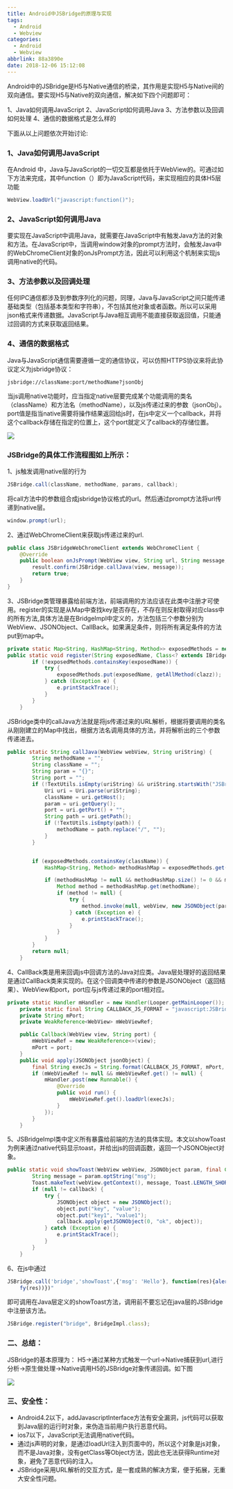 ```yaml
---
title: Android中JSBridge的原理与实现
tags:
  - Android
  - Webview
categories:
  - Android
  - Webview
abbrlink: 88a3890e
date: 2018-12-06 15:12:08
---
```


Android中的JSBridge是H5与Native通信的桥梁，其作用是实现H5与Native间的双向通信。要实现H5与Native的双向通信，解决如下四个问题即可：

 1、Java如何调用JavaScript
 2、JavaScript如何调用Java
 3、方法参数以及回调如何处理
 4、通信的数据格式是怎么样的

下面从以上问题依次开始讨论:

### 1、Java如何调用JavaScript

在Android 中，Java与JavaScript的一切交互都是依托于WebView的。可通过如下方法来完成，其中function（）即为JavaScript代码，来实现相应的具体H5层功能

```java
WebView.loadUrl("javascript:function()");
```

### 2、JavaScript如何调用Java

要实现在JavaScript中调用Java，就需要在JavaScript中有触发Java方法的对象和方法。在JavaScript中，当调用window对象的prompt方法时，会触发Java中的WebChromeClient对象的onJsPrompt方法，因此可以利用这个机制来实现js调用native的代码。

<!--more-->

### 3、方法参数以及回调处理

任何IPC通信都涉及到参数序列化的问题，同理，Java与JavaScript之间只能传递基础类型（包括基本类型和字符串），不包括其他对象或者函数。所以可以采用json格式来传递数据。JavaScript与Java相互调用不能直接获取返回值，只能通过回调的方式来获取返回结果。

### 4、通信的数据格式

Java与JavaScript通信需要遵循一定的通信协议，可以仿照HTTPS协议来将此协议定义为jsbridge协议：

```
jsbridge://className:port/methodName?jsonObj
```

当js调用native功能时，应当指定native层要完成某个功能调用的类名（className）和方法名（methodName），以及js传递过来的参数（jsonObj）。port值是指当native需要将操作结果返回给js时，在js中定义一个callback，并将这个callback存储在指定的位置上，这个port就定义了callback的存储位置。

![](https://ws2.sinaimg.cn/large/006tNbRwgy1fxx1qq1vwij30o30gxgn5.jpg)

### JSBridge的具体工作流程图如上所示：

1、js触发调用native层的行为

```java
JSBridge.call(className, methodName, params, callback);
```

将call方法中的参数组合成jsbridge协议格式的url。然后通过prompt方法将url传递到native层。

```java
window.prompt(url);
```

2、通过WebChromeClient来获取js传递过来的url.

```java
public class JSBridgeWebChromeClient extends WebChromeClient {
    @Override
    public boolean onJsPrompt(WebView view, String url, String message, String defaultValue, JsPromptResult result) {
        result.confirm(JSBridge.callJava(view, message));
        return true;
    }
}
```

3、JSBridge类管理暴露给前端方法，前端调用的方法应该在此类中注册才可使用。register的实现是从Map中查找key是否存在，不存在则反射取得对应class中的所有方法,具体方法是在BridgeImpl中定义的，方法包括三个参数分别为WebView、JSONObject、CallBack。如果满足条件，则将所有满足条件的方法put到map中。

```java
private static Map<String, HashMap<String, Method>> exposedMethods = new HashMap<>();
public static void register(String exposedName, Class<? extends IBridge> clazz) {
        if (!exposedMethods.containsKey(exposedName)) {
            try {
                exposedMethods.put(exposedName, getAllMethod(clazz));
            } catch (Exception e) {
                e.printStackTrace();
            }
        }
    }
```

JSBridge类中的callJava方法就是将js传递过来的URL解析，根据将要调用的类名从刚刚建立的Map中找出，根据方法名调用具体的方法，并将解析出的三个参数传递进去。

```java
public static String callJava(WebView webView, String uriString) {
        String methodName = "";
        String className = "";
        String param = "{}";
        String port = "";
        if (!TextUtils.isEmpty(uriString) && uriString.startsWith("JSBridge")) {
            Uri uri = Uri.parse(uriString);
            className = uri.getHost();
            param = uri.getQuery();
            port = uri.getPort() + "";
            String path = uri.getPath();
            if (!TextUtils.isEmpty(path)) {
                methodName = path.replace("/", "");
            }
        }


        if (exposedMethods.containsKey(className)) {
            HashMap<String, Method> methodHashMap = exposedMethods.get(className);

            if (methodHashMap != null && methodHashMap.size() != 0 && methodHashMap.containsKey(methodName)) {
                Method method = methodHashMap.get(methodName);
                if (method != null) {
                    try {
                        method.invoke(null, webView, new JSONObject(param), new Callback(webView, port));
                    } catch (Exception e) {
                        e.printStackTrace();
                    }
                }
            }
        }
        return null;
    }
```

4、CallBack类是用来回调js中回调方法的Java对应类。Java层处理好的返回结果是通过CallBack类来实现的。在这个回调类中传递的参数是JSONObject（返回结果）、WebView和port，port应与js传递过来的port相对应。

```java
private static Handler mHandler = new Handler(Looper.getMainLooper());
    private static final String CALLBACK_JS_FORMAT = "javascript:JSBridge.onFinish('%s', %s);";
    private String mPort;
    private WeakReference<WebView> mWebViewRef;

    public Callback(WebView view, String port) {
        mWebViewRef = new WeakReference<>(view);
        mPort = port;
    }
    public void apply(JSONObject jsonObject) {
        final String execJs = String.format(CALLBACK_JS_FORMAT, mPort, String.valueOf(jsonObject));
        if (mWebViewRef != null && mWebViewRef.get() != null) {
            mHandler.post(new Runnable() {
                @Override
                public void run() {
                    mWebViewRef.get().loadUrl(execJs);
                }
            });
        }
    }
```

5、JSBridgeImpl类中定义所有暴露给前端的方法的具体实现。本文以showToast为例来通过native代码显示toast，并给出js的回调函数，返回一个JSONObject对象。

```java
public static void showToast(WebView webView, JSONObject param, final Callback callback) {
        String message = param.optString("msg");
        Toast.makeText(webView.getContext(), message, Toast.LENGTH_SHORT).show();
        if (null != callback) {
            try {
                JSONObject object = new JSONObject();
                object.put("key", "value");
                object.put("key1", "value1");
                callback.apply(getJSONObject(0, "ok", object));
            } catch (Exception e) {
                e.printStackTrace();
            }
        }
    }
```

6、在js中通过

```js
JSBridge.call('bridge','showToast',{'msg': 'Hello'}, function(res){alert(JSON.stringi
    fy(res))})"
```

即可调用在Java层定义的showToast方法，调用前不要忘记在java层的JSBridge中注册该方法。

```js
JSBridge.register("bridge", BridgeImpl.class);
```

### 二、总结：

JSBridge的基本原理为：
H5->通过某种方式触发一个url->Native捕获到url,进行分析->原生做处理->Native调用H5的JSBridge对象传递回调。如下图

![](https://ws1.sinaimg.cn/large/006tNbRwgy1fxx1u5dkwaj30oa0c53zg.jpg)

### 三、安全性：

- Android4.2以下，addJavascriptInterface方法有安全漏洞，js代码可以获取到Java层的运行时对象，来伪造当前用户执行恶意代码。
- ios7以下，JavaScript无法调用native代码。
- 通过js声明的对象，是通过loadUrl注入到页面中的，所以这个对象是js对象，而不是Java对象，没有getClass等Object方法，因此也无法获得Runtime对象，避免了恶意代码的注入。
- JSBridge采用URL解析的交互方式，是一套成熟的解决方案，便于拓展，无重大安全性问题。
